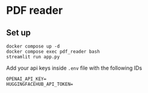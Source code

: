 # PDF reader


## Set up
```
docker compose up -d
docker compose exec pdf_reader bash
streamlit run app.py
```

Add your api keys inside `.env` file with the following IDs
```
OPENAI_API_KEY=
HUGGINGFACEHUB_API_TOKEN=
```
